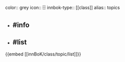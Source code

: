 color:: grey
icon:: 🗄️
innbok-type:: [[class]]
alias:: topics

- ## #info 

- ## #list 
{{embed [[innBoK/class/topic/list]]}}

